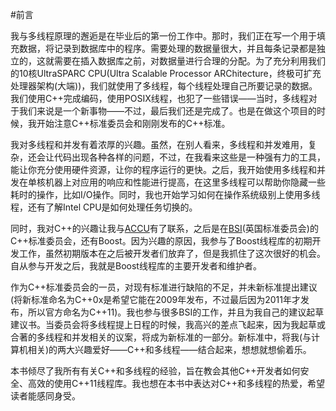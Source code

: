 #前言

我与多线程原理的邂逅是在毕业后的第一份工作中。那时，我们正在写一个用于填充数据，将记录到数据库中的程序。需要处理的数据量很大，并且每条记录都是独立的，这就需要在插入数据库之前，对数据量进行合理的分配。为了充分利用我们的10核UltraSPARC CPU(Ultra Scalable Processor ARChitecture，终极可扩充处理器架构(大端))，我们就使用了多线程，每个线程处理自己所要记录的数据。我们使用C++完成编码，使用POSIX线程，也犯了一些错误——当时，多线程对于我们来说是一个新事物——不过，最后我们还是完成了。也是在做这个项目的时候，我开始注意C++标准委员会和刚刚发布的C++标准。

我对多线程和并发有着浓厚的兴趣。虽然，在别人看来，多线程和并发难用，复杂，还会让代码出现各种各样的问题，不过，在我看来这些是一种强有力的工具，能让你充分使用硬件资源，让你的程序运行的更快。之后，我开始使用多线程和并发在单核机器上对应用的响应和性能进行提高，在这里多线程可以帮助你隐藏一些耗时的操作，比如I/O操作。同时，我也开始学习如何在操作系统级别上使用多线程，还有了解Intel CPU是如何处理任务切换的。

同时，我对C++的兴趣让我与[ACCU](http://accu.org/)有了联系，之后是在[BSI](http://www.bsigroup.com/en-GB/standards/)(英国标准委员会)的C++标准委员会，还有Boost。因为兴趣的原因，我参与了Boost线程库的初期开发工作，虽然初期版本在之后被开发者们放弃了，但是我抓住了这次很好的机会。自从参与开发之后，我就是Boost线程库的主要开发者和维护者。

作为C++标准委员会的一员，对现有标准进行缺陷的不足，并未新标准提出建议(将新标准命名为C++0x是希望它能在2009年发布，不过最后因为2011年才发布，所以官方命名为C++11)。我也参与很多BSI的工作，并且为我自己的建议起草建议书。当委员会将多线程提上日程的时候，我高兴的差点飞起来，因为我起草或合著的多线程和并发相关的议案，将成为新标准的一部分。新标准中，将我(与计算机相关)的两大兴趣爱好——C++和多线程——结合起来，想想就想偷着乐。

本书倾尽了我所有有关C++和多线程的经验，旨在教会其他C++开发者如何安全、高效的使用C++11线程库。我也想在本书中表达对C++和多线程的热爱，希望读者能感同身受。